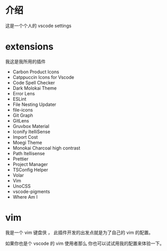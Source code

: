 # 介绍

这是一个个人的 vscode settings

# extensions

我这是我所用的插件

- Carbon Product Icons
- Catppuccin Icons for Vscode
- Code Spell Checker
- Dark Molokai Theme
- Error Lens
- ESLint
- File Nesting Updater
- file-icons
- Git Graph
- GitLens
- Gruvbox Material
- Iconify ItelliSense
- Import Cost
- Moegi Theme
- Monokai Charcoal high contrast
- Path Itellisense
- Prettier
- Project Manager
- TSConfig Helper
- Volar
- Vim
- UnoCSS
- vscode-pigments
- Where Am I

# vim

我是一个 vim 键盘侠 ， 此插件开发的出发点就是为了自己的 vim 的配置。

如果你也是个 vscode 的 vim 使用者那么 你也可以试试用我的配置来体验一下。
